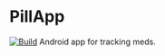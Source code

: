 # PillApp
[![Build](https://github.com/AnnaThorne/PillApp/actions/workflows/push.yaml/badge.svg?branch=main)](https://github.com/AnnaThorne/PillApp/actions/workflows/push.yaml)
Android app for tracking meds.

